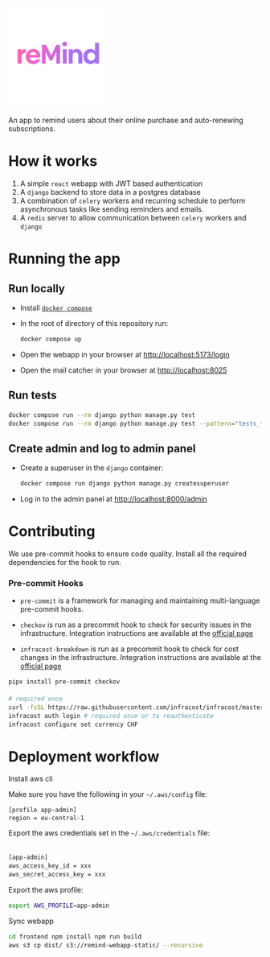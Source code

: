 <img src="./docs/reMind_Logo_transparent.png" alt="logo" width="200"/>

An app to remind users about their online purchase and auto-renewing
subscriptions.

# How it works

1. A simple `react` webapp with JWT based authentication
2. A `django` backend to store data in a postgres database
3. A combination of `celery` workers and recurring schedule to perform
   asynchronous tasks like sending reminders and emails.
4. A `redis` server to allow communication between `celery` workers and `django`

# Running the app

## Run locally

- Install
  [`docker compose`](https://docs.docker.com/compose/install/standalone/)
- In the root of directory of this repository run:

  ```bash
  docker compose up
  ```

- Open the webapp in your browser at
  [http://localhost:5173/login](http://localhost:5173/login)

- Open the mail catcher in your browser at
  [http://localhost:8025](http://localhost:8025)

## Run tests

```bash
docker compose run --rm django python manage.py test
docker compose run --rm django python manage.py test --pattern="tests_*.py" # to run specific tests

```

## Create admin and log to admin panel

- Create a superuser in the `django` container:

  ```bash
  docker compose run django python manage.py createsuperuser
  ```

- Log in to the admin panel at
  [http://localhost:8000/admin](http://localhost:8000/admin)

# Contributing

We use pre-commit hooks to ensure code quality. Install all the required
dependencies for the hook to run.

### Pre-commit Hooks

- `pre-commit` is a framework for managing and maintaining multi-language
  pre-commit hooks.

- `checkov` is run as a precommit hook to check for security issues in the
  infrastructure. Integration instructions are available at the
  [official page](https://www.checkov.io/2.Basics/Installing%20Checkov.html)

- `infracost-breakdown` is run as a precommit hook to check for cost changes in
  the infrastructure. Integration instructions are available at the
  [official page](https://www.infracost.io/docs/#2-get-api-key)

```bash
pipx install pre-commit checkov

# required once
curl -fsSL https://raw.githubusercontent.com/infracost/infracost/master/scripts/install.sh | sh
infracost auth login # required once or to reauthenticate
infracost configure set currency CHF
```

# Deployment workflow

Install aws cli

Make sure you have the following in your `~/.aws/config` file:

```
[profile app-admin]
region = eu-central-1
```

Export the aws credentials set in the `~/.aws/credentials` file:

```bash

[app-admin]
aws_access_key_id = xxx
aws_secret_access_key = xxx
```

Export the aws profile:

```bash
export AWS_PROFILE=app-admin
```

Sync webapp

```bash
cd frontend npm install npm run build
aws s3 cp dist/ s3://remind-webapp-static/ --recursive
```
